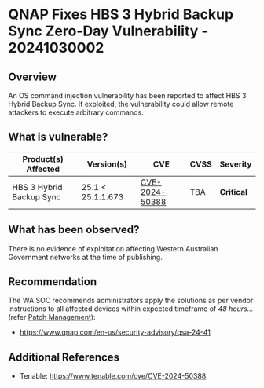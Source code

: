 # QNAP Fixes HBS 3 Hybrid Backup Sync Zero-Day Vulnerability - 20241030002

## Overview

An OS command injection vulnerability has been reported to affect HBS 3 Hybrid Backup Sync. If exploited, the vulnerability could allow remote attackers to execute arbitrary commands.

## What is vulnerable?

| Product(s) Affected      | Version(s)         | CVE                                                               | CVSS | Severity     |
| ------------------------ | ------------------ | ----------------------------------------------------------------- | ---- | ------------ |
| HBS 3 Hybrid Backup Sync | 25.1 \< 25.1.1.673 | [CVE-2024-50388](https://nvd.nist.gov/vuln/detail/CVE-2024-50388) | TBA  | **Critical** |

## What has been observed?

There is no evidence of exploitation affecting Western Australian Government networks at the time of publishing.

## Recommendation

The WA SOC recommends administrators apply the solutions as per vendor instructions to all affected devices within expected timeframe of *48 hours...* (refer [Patch Management](../guidelines/patch-management.md)):

- <https://www.qnap.com/en-us/security-advisory/qsa-24-41>

## Additional References

- Tenable: <https://www.tenable.com/cve/CVE-2024-50388>
